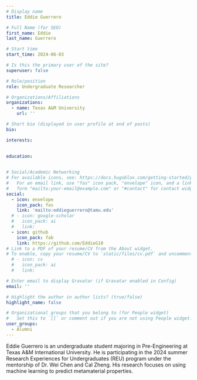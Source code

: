 ```yaml
---
# Display name
title: Eddie Guerrero

# Full Name (for SEO)
first_name: Eddie
last_name: Guerrero

# Start time
start_time: 2024-06-03

# Is this the primary user of the site?
superuser: false

# Role/position
role: Undergraduate Researcher

# Organizations/Affiliations
organizations:
  - name: Texas A&M University
    url: ''

# Short bio (displayed in user profile at end of posts)
bio: 

interests:
  

education:
  

# Social/Academic Networking
# For available icons, see: https://docs.hugoblox.com/getting-started/page-builder/#icons
#   For an email link, use "fas" icon pack, "envelope" icon, and a link in the
#   form "mailto:your-email@example.com" or "#contact" for contact widget.
social:
  - icon: envelope
    icon_pack: fas
    link: 'mailto:eddieguerrero@tamu.edu'
  # - icon: google-scholar
  #   icon_pack: ai
  #   link: 
  - icon: github
    icon_pack: fab
    link: https://github.com/EddieG10
# Link to a PDF of your resume/CV from the About widget.
# To enable, copy your resume/CV to `static/files/cv.pdf` and uncomment the lines below.
  # - icon: cv
  #   icon_pack: ai
  #   link: 

# Enter email to display Gravatar (if Gravatar enabled in Config)
email: ''

# Highlight the author in author lists? (true/false)
highlight_name: false

# Organizational groups that you belong to (for People widget)
#   Set this to `[]` or comment out if you are not using People widget.
user_groups:
  - Alumni
---
```


Eddie Guerrero is an undergraduate student majoring in Pre-Engineering at Texas A&M International University. He is participating in the 2024 summer Research Experiences for Undergraduates (REU) program under the mentorship of Dr. Wei Chen and Cal Zheng. His research focuses on using machine learning to predict metamaterial properties.
